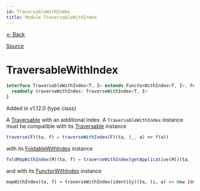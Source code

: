 ```yaml
---
id: TraversableWithIndex
title: Module TraversableWithIndex
---
```


[← Back](.)

[Source](https://github.com/gcanti/fp-ts/blob/master/src/TraversableWithIndex.ts)

# TraversableWithIndex

```ts
interface TraversableWithIndex<T, I> extends FunctorWithIndex<T, I>, FoldableWithIndex<T, I>, Traversable2v<T> {
  readonly traverseWithIndex: TraverseWithIndex<T, I>
}
```

Added in v1.12.0 (type class)

A [Traversable](./Traversable.md) with an additional index.
A `TraversableWithIndex` instance must be compatible with its [Traversable](./Traversable.md) instance

```ts
traverse(F)(ta, f) = traverseWithIndex(F)(ta, (_, a) => f(a))
```

with its [FoldableWithIndex](./FoldableWithIndex.md) instance

```ts
foldMapWithIndex(M)(ta, f) = traverseWithIndex(getApplicative(M))(ta, (i, a) => new Const(f(i, a))).value
```

and with its [FunctorWithIndex](./FunctorWithIndex.md) instance

```purescript
mapWithIndex(ta, f) = traverseWithIndex(identity)(ta, (i, a) => new Identity(f(i, a))).value
```
